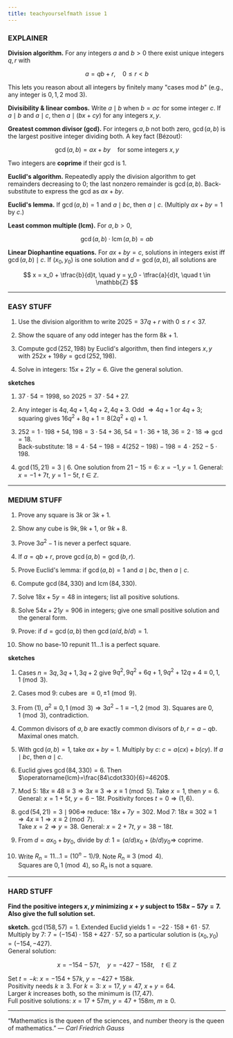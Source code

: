 ```yaml
---
title: teachyourselfmath issue 1
---
```

### EXPLAINER

**Division algorithm.** For any integers $a$ and $b>0$ there exist unique integers $q,r$ with  

$$
a = qb + r,\quad 0 \le r < b
$$

This lets you reason about all integers by finitely many "cases mod $b$" (e.g., any integer is $0,1,2$ mod $3$).

**Divisibility \& linear combos.** Write $a \mid b$ when $b = ac$ for some integer $c$. If $a \mid b$ and $a \mid c$, then $a \mid (bx+cy)$ for any integers $x,y$.

**Greatest common divisor (gcd).** For integers $a,b$ not both zero, $\gcd(a,b)$ is the largest positive integer dividing both. A key fact (Bézout):  

$$
\gcd(a,b) = ax + by \quad \text{for some integers } x,y
$$

Two integers are **coprime** if their gcd is $1$.

**Euclid's algorithm.** Repeatedly apply the division algorithm to get remainders decreasing to $0$; the last nonzero remainder is $\gcd(a,b)$. Back-substitute to express the gcd as $ax+by$.

**Euclid's lemma.** If $\gcd(a,b)=1$ and $a \mid bc$, then $a \mid c$. (Multiply $ax+by=1$ by $c$.)

**Least common multiple (lcm).** For $a,b>0$,  

$$
\gcd(a,b)\cdot \operatorname{lcm}(a,b) = ab
$$

**Linear Diophantine equations.** For $ax+by=c$, solutions in integers exist iff $\gcd(a,b) \mid c$. If $(x_0,y_0)$ is one solution and $d=\gcd(a,b)$, all solutions are  

$$
x = x_0 + \tfrac{b}{d}t, \quad y = y_0 - \tfrac{a}{d}t, \quad t \in \mathbb{Z}
$$

---

### EASY STUFF

1) Use the division algorithm to write $2025 = 37q + r$ with $0 \le r < 37$.

2) Show the square of any odd integer has the form $8k+1$.

3) Compute $\gcd(252,198)$ by Euclid's algorithm, then find integers $x,y$ with $252x+198y=\gcd(252,198)$.

4) Solve in integers: $15x+21y=6$. Give the general solution.

**sketches**

1) $37\cdot54=1998$, so $2025=37\cdot54+27$.

2) Any integer is $4q,4q+1,4q+2,4q+3$. Odd $\Rightarrow 4q+1$ or $4q+3$; squaring gives $16q^2+8q+1=8(2q^2+q)+1$.

3) $252=1\cdot198+54$, $198=3\cdot54+36$, $54=1\cdot36+18$, $36=2\cdot18 \Rightarrow \gcd=18$.  
Back-substitute: $18=4\cdot54-198=4(252-198)-198=4\cdot252-5\cdot198$.

4) $\gcd(15,21)=3 \mid 6$. One solution from $21-15=6$: $x=-1,y=1$. General:  
$x=-1+7t,\ y=1-5t$, $t \in \mathbb{Z}$.

---

### MEDIUM STUFF

1) Prove any square is $3k$ or $3k+1$.

2) Show any cube is $9k, 9k+1,$ or $9k+8$.

3) Prove $3a^2-1$ is never a perfect square.

4) If $a=qb+r$, prove $\gcd(a,b)=\gcd(b,r)$.

5) Prove Euclid's lemma: if $\gcd(a,b)=1$ and $a \mid bc$, then $a \mid c$.

6) Compute $\gcd(84,330)$ and $\operatorname{lcm}(84,330)$.

7) Solve $18x+5y=48$ in integers; list all positive solutions.

8) Solve $54x+21y=906$ in integers; give one small positive solution and the general form.

9) Prove: if $d=\gcd(a,b)$ then $\gcd(a/d,b/d)=1$.

10) Show no base-10 repunit $11\ldots1$ is a perfect square.

**sketches**

1) Cases $n=3q,3q+1,3q+2$ give $9q^2,9q^2+6q+1,9q^2+12q+4\equiv 0,1,1\pmod3$.

2) Cases mod $9$: cubes are $\equiv 0, \pm1 \pmod9$.

3) From (1), $a^2\equiv 0,1\pmod3 \Rightarrow 3a^2-1\equiv -1,2\pmod3$. Squares are $0,1\pmod3$, contradiction.

4) Common divisors of $a,b$ are exactly common divisors of $b,r=a-qb$. Maximal ones match.

5) With $\gcd(a,b)=1$, take $ax+by=1$. Multiply by $c$: $c=a(cx)+b(cy)$. If $a \mid bc$, then $a \mid c$.

6) Euclid gives $\gcd(84,330)=6$. Then $\operatorname{lcm}=\frac{84\cdot330}{6}=4620$.

7) Mod $5$: $18x\equiv48\equiv3 \Rightarrow 3x\equiv3 \Rightarrow x\equiv1\pmod5$. Take $x=1$, then $y=6$.  
General: $x=1+5t,\ y=6-18t$. Positivity forces $t=0 \Rightarrow (1,6)$.

8) $\gcd(54,21)=3 \mid 906 \Rightarrow$ reduce: $18x+7y=302$. Mod $7$: $18x\equiv302\equiv1 \Rightarrow 4x\equiv1 \Rightarrow x\equiv2\pmod7$.  
Take $x=2 \Rightarrow y=38$. General: $x=2+7t,\ y=38-18t$.

9) From $d=ax_0+by_0$, divide by $d$: $1=(a/d)x_0+(b/d)y_0 \Rightarrow$ coprime.

10) Write $R_n=11\ldots1= (10^{n}-1)/9$. Note $R_n\equiv 3\pmod4$.  
Squares are $0,1\pmod4$, so $R_n$ is not a square.

---

### HARD STUFF

**Find the positive integers $x,y$ minimizing $x+y$ subject to $158x-57y=7$. Also give the full solution set.**

**sketch.** $\gcd(158,57)=1$. Extended Euclid yields $1=-22\cdot158+61\cdot57$.  
Multiply by $7$: $7=(-154)\cdot158+427\cdot57$, so a particular solution is $(x_0,y_0)=(-154,-427)$.  
General solution:  

$$
x = -154 - 57t, \quad y = -427 - 158t, \quad t \in \mathbb{Z}
$$

Set $t=-k$: $x=-154+57k,\ y=-427+158k$.  
Positivity needs $k\ge3$. For $k=3$: $x=17,\ y=47$, $x+y=64$.  
Larger $k$ increases both, so the minimum is $(17,47)$.  
Full positive solutions: $x=17+57m,\ y=47+158m,\ m\ge0$.

---

“Mathematics is the queen of the sciences, and number theory is the queen of mathematics.” — *Carl Friedrich Gauss*
